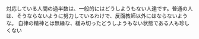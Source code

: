 
対応している人間の過半数は、一般的にはどうしようもない人達です。普通の人は、そうならないように努力しているわけで、反面教師以外にはならないような。
自律の精神とは無縁な、緩み切ったどうしようもない状態である人も珍しくない
